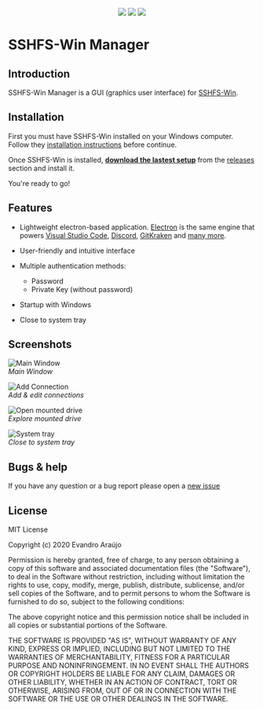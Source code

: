 <p align="center">
  <img src="https://img.shields.io/github/v/release/evsar3/sshfs-win-manager?sort=semver">
  <img src="https://img.shields.io/github/downloads/evsar3/sshfs-win-manager/total">
  <img src="https://img.shields.io/github/issues-raw/evsar3/sshfs-win-manager/bug?color=red">
</p>

# SSHFS-Win Manager

## Introduction 
SSHFS-Win Manager is a GUI (graphics user interface) for [SSHFS-Win](https://github.com/billziss-gh/sshfs-win).

## Installation
First you must have SSHFS-Win installed on your Windows computer.  
Follow they [installation instructions](https://github.com/billziss-gh/sshfs-win/blob/master/README.md) before continue.  

Once SSHFS-Win is installed, [**download the lastest setup**](https://github.com/evsar3/sshfs-win-manager/releases/latest) from the [releases](https://github.com/evsar3/sshfs-win-manager/releases) section and install it.  

You're ready to go!

## Features

- Lightweight electron-based application. [Electron](https://github.com/electron/electron) is the same engine that powers [Visual Studio Code](https://github.com/microsoft/vscode), [Discord](https://discordapp.com/), [GitKraken](https://www.gitkraken.com/) and [many more](https://www.electronjs.org/apps).

- User-friendly and intuitive interface

- Multiple authentication methods: 
  - Password 
  - Private Key (without password) 

- Startup with Windows
- Close to system tray

## Screenshots
![Main Window](https://c.servers.babum.dev/static/sshfs-win-manager/main-window-screenshot.png)  
*Main Window*

![Add Connection](https://c.servers.babum.dev/static/sshfs-win-manager/add-connection-screenshot.png)  
*Add & edit connections*

![Open mounted drive](https://c.servers.babum.dev/static/sshfs-win-manager/explorer-screenshot.png)  
*Explore mounted drive*

![System tray](https://c.servers.babum.dev/static/sshfs-win-manager/systray-screenshot.png)  
*Close to system tray*

## Bugs & help
If you have any question or a bug report please open a [new issue](https://github.com/evsar3/sshfs-win-manager/issues/new)

## License
MIT License

Copyright (c) 2020 Evandro Araújo

Permission is hereby granted, free of charge, to any person obtaining a copy
of this software and associated documentation files (the "Software"), to deal
in the Software without restriction, including without limitation the rights
to use, copy, modify, merge, publish, distribute, sublicense, and/or sell
copies of the Software, and to permit persons to whom the Software is
furnished to do so, subject to the following conditions:

The above copyright notice and this permission notice shall be included in all
copies or substantial portions of the Software.

THE SOFTWARE IS PROVIDED "AS IS", WITHOUT WARRANTY OF ANY KIND, EXPRESS OR
IMPLIED, INCLUDING BUT NOT LIMITED TO THE WARRANTIES OF MERCHANTABILITY,
FITNESS FOR A PARTICULAR PURPOSE AND NONINFRINGEMENT. IN NO EVENT SHALL THE
AUTHORS OR COPYRIGHT HOLDERS BE LIABLE FOR ANY CLAIM, DAMAGES OR OTHER
LIABILITY, WHETHER IN AN ACTION OF CONTRACT, TORT OR OTHERWISE, ARISING FROM,
OUT OF OR IN CONNECTION WITH THE SOFTWARE OR THE USE OR OTHER DEALINGS IN THE
SOFTWARE.
